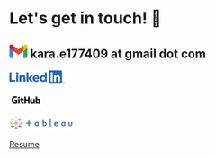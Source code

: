 # Let's get in touch! 💬

## <img src= "images/Gmail_Logo_24px.png" /> kara.e177409 at gmail dot com

[![](images/LI-Logo.png)](https://www.linkedin.com/in/kara-m-evans/)

[![](images/GitHub_Logo.png)](https://github.com/ke177409)

[![](images/TableauLogo_RGB.png)](https://public.tableau.com/app/profile/kara.evans)

[Resume](https://github.com/ke177409/Kara-Evans/blob/main/images/Evans.Kara%20Resume.pdf)
